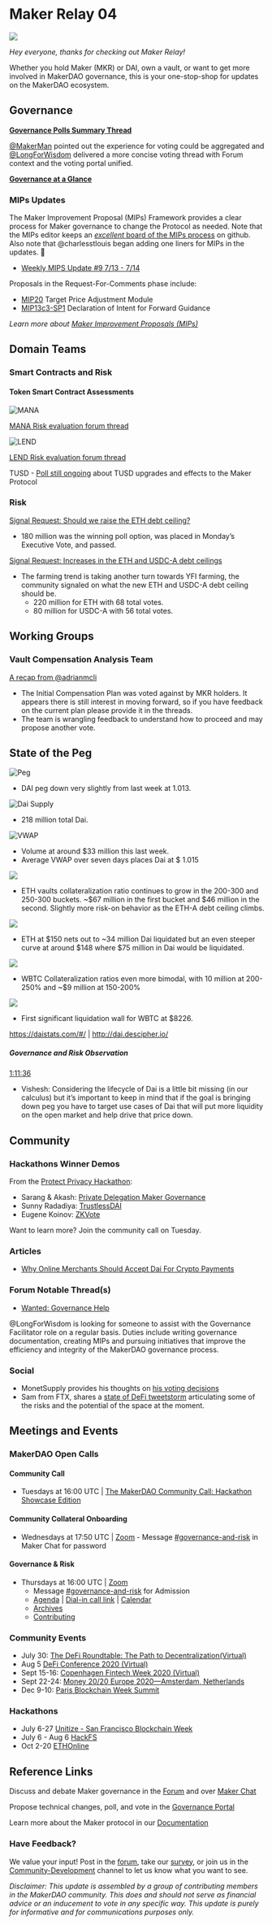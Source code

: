 # Maker Relay 04

![](https://i.imgur.com/xZEr8Lr.png)

_Hey everyone, thanks for checking out Maker Relay!_

Whether you hold Maker (MKR) or DAI, own a vault, or want to get more involved in MakerDAO governance, this is your one-stop-shop for updates on the MakerDAO ecosystem.

## Governance

[**Governance Polls Summary Thread**](https://forum.makerdao.com/t/weekly-polls-2020-07-20/3275)

[@MakerMan](https://forum.makerdao.com/u/makerman) pointed out the experience for voting could be aggregated and [@LongForWisdom](https://forum.makerdao.com/u/longforwisdom) delivered a more concise voting thread with Forum context and the voting portal unified.

[**Governance at a Glance**](https://forum.makerdao.com/t/governance-at-a-glance/84/76)

### MIPs Updates

The Maker Improvement Proposal (MIPs) Framework provides a clear process for Maker governance to change the Protocol as needed. Note that the MIPs editor keeps an [_excellent_ board of the MIPs process](https://github.com/makerdao/mips/projects/1) on github. Also note that @charlesstlouis began adding one liners for MIPs in the updates. 🙌

- [Weekly MIPS Update #9 7/13 - 7/14](https://forum.makerdao.com/t/weekly-mips-update-9/3269)

Proposals in the Request-For-Comments phase include:

- [MIP20](https://forum.makerdao.com/t/mip20-target-price-adjustment-module-vox/3196) Target Price Adjustment Module
- [MIP13c3-SP1](https://forum.makerdao.com/t/mip13c3-sp1-declaration-of-intent-forward-guidance/3130/5) Declaration of Intent for Forward Guidance

_Learn more about [Maker Improvement Proposals (MIPs)](https://forum.makerdao.com/c/MIPs/14)_

## Domain Teams

### Smart Contracts and Risk

#### Token Smart Contract Assessments

![MANA](https://i.imgur.com/LZgXC0l.png)

[MANA Risk evaluation forum thread](https://forum.makerdao.com/t/mana-mip12c2-sp2-collateral-onboarding-risk-evaluation/3128)

![LEND](https://i.imgur.com/yBdkzIQ.png)

[LEND Risk evaluation forum thread](https://forum.makerdao.com/t/lend-mip12c2-sp2-collateral-onboarding-risk-evaluation/3127)

TUSD - [Poll still ongoing](https://forum.makerdao.com/t/tusd-update-forum-poll-concerns-surrounding-the-tusd-collateral-type/3225) about TUSD upgrades and effects to the Maker Protocol

### Risk

[Signal Request: Should we raise the ETH debt ceiling?](https://forum.makerdao.com/t/signal-request-should-we-raise-the-eth-debt-ceiling/3228)

- 180 million was the winning poll option, was placed in Monday’s Executive Vote, and passed.

[Signal Request: Increases in the ETH and USDC-A debt ceilings](https://forum.makerdao.com/t/signal-request-increases-in-the-eth-and-usdc-a-debt-ceilings/3265)

- The farming trend is taking another turn towards YFI farming, the community signaled on what the new ETH and USDC-A debt ceiling should be.
  - 220 million for ETH with 68 total votes.
  - 80 million for USDC-A with 56 total votes.

## Working Groups

### Vault Compensation Analysis Team

[A recap from @adrianmcli](https://forum.makerdao.com/t/vault-compensation-plan-proposal/2900/21)

- The Initial Compensation Plan was voted against by MKR holders. It appears there is still interest in moving forward, so if you have feedback on the current plan please provide it in the threads.
- The team is wrangling feedback to understand how to proceed and may propose another vote.

## State of the Peg

![Peg](https://i.imgur.com/6Sk5cEv.png)

- DAI peg down very slightly from last week at 1.013.

![Dai Supply](https://i.imgur.com/Mehnj9N.png)

- 218 million total Dai.

![VWAP](https://i.imgur.com/q5aknYG.png)

- Volume at around \$33 million this last week.
- Average VWAP over seven days places Dai at \$ 1.015

![](https://i.imgur.com/SrU8TPA.png)

- ETH vaults collateralization ratio continues to grow in the 200-300 and 250-300 buckets. ~$67 million in the first bucket and $46 million in the second. Slightly more risk-on behavior as the ETH-A debt ceiling climbs.

![](https://i.imgur.com/Ei4IaS1.png)

- ETH at $150 nets out to ~34 million Dai liquidated but an even steeper curve at around $148 where \$75 million in Dai would be liquidated.

![](https://i.imgur.com/WX6d5Dg.png)

- WBTC Collateralization ratios even more bimodal, with 10 million at 200-250% and ~\$9 million at 150-200%

![](https://i.imgur.com/LkdNd51.png)

- First significant liquidation wall for WBTC at \$8226.

https://daistats.com/#/ | http://dai.descipher.io/

##### Governance and Risk Observation

[1:11:36](https://youtu.be/zyTd7pUX__M?t=4296)

- Vishesh: Considering the lifecycle of Dai is a little bit missing (in our calculus) but it’s important to keep in mind that if the goal is bringing down peg you have to target use cases of Dai that will put more liquidity on the open market and help drive that price down.

## Community

### Hackathons Winner Demos

From the [Protect Privacy Hackathon](https://gitcoin.co/hackathon/privacy/onboard):

- Sarang & Akash: [Private Delegation Maker Governance](https://github.com/sarangparikh22/Private-delegation-Maker-Governance)
- Sunny Radadiya: [TrustlessDAI](https://github.com/sunnyRK/TrustlessDai)
- Eugene Koinov: [ZKVote](https://github.com/sunnyRK/TrustlessDai)

Want to learn more? Join the community call on Tuesday.

### Articles

- [Why Online Merchants Should Accept Dai For Crypto Payments](https://blog.makerdao.com/why-online-merchants-should-accept-dai-for-crypto-payments/)

### Forum Notable Thread(s)

- [Wanted: Governance Help](https://forum.makerdao.com/t/wanted-governance-help/3277)

@LongForWisdom is looking for someone to assist with the Governance Facilitator role on a regular basis. Duties include writing governance documentation, creating MIPs and pursuing initiatives that improve the efficiency and integrity of the MakerDAO governance process.

### Social

- MonetSupply provides his thoughts on [his voting decisions](https://twitter.com/monetsupply/status/1285273487515373568?s=21)
- Sam from FTX, shares a [state of DeFi tweetstorm](https://twitter.com/sbf_alameda/status/1284965991445704705?s=21) articulating some of the risks and the potential of the space at the moment.

## Meetings and Events

### MakerDAO Open Calls

#### Community Call

- Tuesdays at 16:00 UTC | [The MakerDAO Community Call: Hackathon Showcase Edition](https://www.crowdcast.io/e/the-makerdao-community-4/register)

#### Community Collateral Onboarding

- Wednesdays at 17:50 UTC | [Zoom](https://zoom.us/j/697074715) - Message [#governance-and-risk](<(https://chat.makerdao.com/channel/governance-and-risk)>) in Maker Chat for password

#### Governance & Risk

- Thursdays at 16:00 UTC | [Zoom](https://zoom.us/j/697074715)
  - Message [#governance-and-risk](https://chat.makerdao.com/channel/governance-and-risk) for Admission
  - [Agenda](https://forum.makerdao.com/t/agenda-discussion-scientific-governance-and-risk-99-thursday-july-2-9am-pst-4-00-pm-utc/2944) | [Dial-in call link](https://zoom.us/u/acRbIMDvK) | [Calendar](https://calendar.google.com/calendar/embed?src=makerdao.com_3efhm2ghipksegl009ktniomdk@group.calendar.google.com&ctz=America/Los_Angeles)
  - [Archives](https://community-development.makerdao.com/governance/governance-and-risk-meetings)
  - [Contributing](https://forum.makerdao.com/c/governance/gnr/8)

### Community Events

- July 30: [The DeFi Roundtable: The Path to Decentralization(Virtual)](https://www.eventbrite.co.uk/e/the-defi-roundtable-the-path-to-decentralization-tickets-111841448784)
- Aug 5 [DeFi Conference 2020 (Virtual)](http://bitcoinevents.co.za/deficonf2020/)
- Sept 15-16: [Copenhagen Fintech Week 2020 (Virtual)](https://cphfintechweek.com/)
- Sept 22-24: [Money 20/20 Europe 2020—Amsterdam, Netherlands](https://europe.money2020.com/)
- Dec 9-10: [Paris Blockchain Week Summit](https://www.pbwsummit.com/)

### Hackathons

- July 6-27 [Unitize - San Francisco Blockchain Week](https://gitcoin.co/hackathon/unitize/onboard)
- July 6 - Aug 6 [HackFS](https://hackfs.com/)
- Oct 2-20 [ETHOnline](https://www.ethonline.org/)

## Reference Links

Discuss and debate Maker governance in the [Forum]() and over [Maker Chat](https://chat.makerdao.com/)

Propose technical changes, poll, and vote in the [Governance Portal](https://makerdao.com/en/governance)

Learn more about the Maker protocol in our [Documentation](https://docs.makerdao.com/)

### Have Feedback?

We value your input! Post in the [forum](https://forum.makerdao.com/), take our [survey](https://forms.gle/Z2QAgywU2Sesm7Vy6), or join us in the [Community-Development](https://chat.makerdao.com/channel/community-development) channel to let us know what you want to see.

_Disclaimer: This update is assembled by a group of contributing members in the MakerDAO community. This does and should not serve as financial advice or an inducement to vote in any specific way. This update is purely for informative and for communications purposes only._
